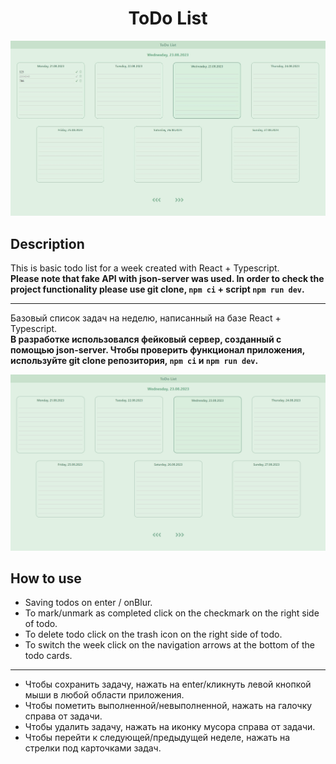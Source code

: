 # <div align="center">ToDo List</div>
![](readmeAssets/todoList.jpg)

## Description

This is basic todo list for a week created with React + Typescript.  
 **Please note that fake API with json-server was used. In order to check the project functionality please use git clone, `npm ci` + script `npm run dev`.**
***
Базовый список задач на неделю, написанный на базе React + Typescript.  
**В разработке использовался фейковый сервер, созданный с помощью json-server. Чтобы проверить функционал приложения, используйте git clone репозитория, `npm ci` и `npm run dev`.**

![](readmeAssets/toDoFunctions.gif)

## How to use

- Saving todos on enter / onBlur.
- To mark/unmark as completed click on the checkmark on the right side of todo. 
- To delete todo click on the trash icon on the right side of todo.
- To switch the week click on the navigation arrows at the bottom of the todo cards.
***
- Чтобы сохранить задачу, нажать на enter/кликнуть левой кнопкой мыши в любой области приложения.
- Чтобы пометить выполненной/невыполненной, нажать на галочку справа от задачи.
- Чтобы удалить задачу, нажать на иконку мусора справа от задачи.
- Чтобы перейти к следующей/предыдущей неделе, нажать на стрелки под карточками задач.
